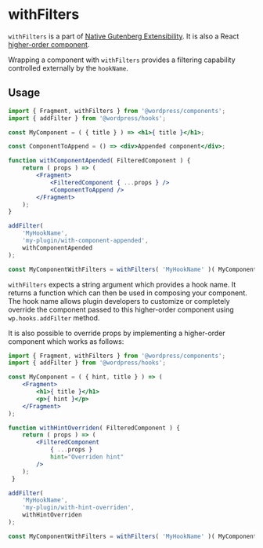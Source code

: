 # withFilters

`withFilters` is a part of [Native Gutenberg Extensibility](https://github.com/WordPress/gutenberg/issues/3330). It is also a React [higher-order component](https://facebook.github.io/react/docs/higher-order-components.html).

Wrapping a component with `withFilters` provides a filtering capability controlled externally by the `hookName`.

## Usage

```jsx
import { Fragment, withFilters } from '@wordpress/components';
import { addFilter } from '@wordpress/hooks';

const MyComponent = ( { title } ) => <h1>{ title }</h1>;

const ComponentToAppend = () => <div>Appended component</div>;

function withComponentApended( FilteredComponent ) {
	return ( props ) => (
        <Fragment>
            <FilteredComponent { ...props } />
            <ComponentToAppend />
        </Fragment>
    );
}

addFilter(
	'MyHookName',
	'my-plugin/with-component-appended',
	withComponentApended
);

const MyComponentWithFilters = withFilters( 'MyHookName' )( MyComponent );
```

`withFilters` expects a string argument which provides a hook name. It returns a function which can then be used in composing your component. The hook name allows plugin developers to customize or completely override the component passed to this higher-order component using `wp.hooks.addFilter` method.

It is also possible to override props by implementing a higher-order component which works as follows:

```jsx
import { Fragment, withFilters } from '@wordpress/components';
import { addFilter } from '@wordpress/hooks';

const MyComponent = ( { hint, title } ) => (
    <Fragment>
        <h1>{ title }</h1>
        <p>{ hint }</p>
    </Fragment> 
);

function withHintOverriden( FilteredComponent ) {
	return ( props ) => (
        <FilteredComponent
            { ...props }
            hint="Overriden hint"
        />
    );
 }

addFilter(
    'MyHookName',
    'my-plugin/with-hint-overriden',
    withHintOverriden
);

const MyComponentWithFilters = withFilters( 'MyHookName' )( MyComponent );
```
